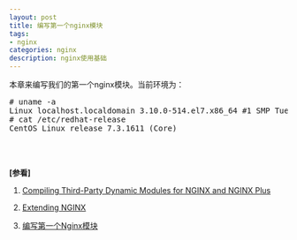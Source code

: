 ```yaml
---
layout: post
title: 编写第一个nginx模块
tags:
- nginx
categories: nginx
description: nginx使用基础
---
```



本章来编写我们的第一个nginx模块。当前环境为：
<pre>
# uname -a
Linux localhost.localdomain 3.10.0-514.el7.x86_64 #1 SMP Tue Nov 22 16:42:41 UTC 2016 x86_64 x86_64 x86_64 GNU/Linux
# cat /etc/redhat-release 
CentOS Linux release 7.3.1611 (Core)
</pre>


<!-- more -->




<br />
<br />

**[参看]**

1. [Compiling Third-Party Dynamic Modules for NGINX and NGINX Plus](https://www.nginx.com/blog/page/50/)

2. [Extending NGINX](https://www.nginx.com/resources/wiki/extending/)

3. [编写第一个Nginx模块](https://segmentfault.com/a/1190000016856451)

<br />
<br />
<br />


